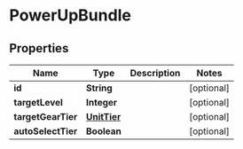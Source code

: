 

# PowerUpBundle


## Properties

| Name | Type | Description | Notes |
|------------ | ------------- | ------------- | -------------|
|**id** | **String** |  |  [optional] |
|**targetLevel** | **Integer** |  |  [optional] |
|**targetGearTier** | [**UnitTier**](UnitTier.md) |  |  [optional] |
|**autoSelectTier** | **Boolean** |  |  [optional] |



